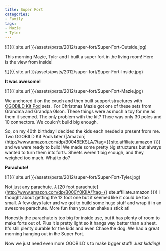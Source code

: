 ```yaml
---
title: Super Fort
categories:
- Family
tags:
- Mazie
- Tyler
---
```


![]({{ site.url }}/assets/posts/2012/super-fort/Super-Fort-Outside.jpg)

This morning Mazie, Tyler and I built a super fort in the living room! Here is the view from inside!

![]({{ site.url }}/assets/posts/2012/super-fort/Super-Fort-Inside.jpg)

**It was awesome!**

![]({{ site.url }}/assets/posts/2012/super-fort/Super-Fort-Mazie.jpg)

We anchored it on the couch and then built support structures with [OGOBILD Kit Pod](https://www.ogosport.com/main/ogostore/ogobild-kit-pod) sets.  For Christmas Mazie got one of these sets from Grandma and Grandpa Olson. These things were as much a toy for me as them it seemed. The only problem with the kit? There was only 30 poles and 10 connectors. We couldn't build big enough.

So, on my 40th birthday I decided the kids each needed a present from me. Two OGOBILD Kit Pods later ([Amazon](http://www.amazon.com/dp/B0048EKSLA/?tag={{ site.affiliate.amazon }})) and we were ready to build! We made some pretty big structures but always wanted to turn them into forts. Sheets weren't big enough, and they weighed too much. What to do?

**Parachute!**

![]({{ site.url }}/assets/posts/2012/super-fort/Super-Fort-Tyler.jpg)

Not just any parachute. A [20 foot parachute](http://www.amazon.com/dp/B000Y0KIIA/?tag={{ site.affiliate.amazon }})! I thought about getting the 12 foot one but it seemed like it could be too small. A few days later and we got to build some huge stuff and wrap it in an awesome parachute. More fun than you can shake a stick at!

Honestly the parachute is too big for inside use, but it has plenty of room to make forts out of. Plus it is pretty light so it hangs way better than a sheet. It's still plenty durable for the kids and even Chase the dog. We had a great morning hanging out in the Super Fort.

Now we just need even more OGOBILD's to make bigger stuff! _Just kidding!_
